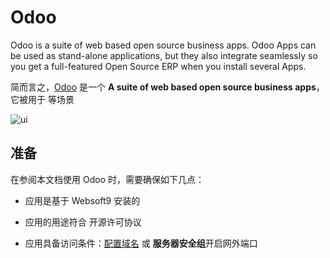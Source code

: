 # Odoo

Odoo is a suite of web based open source business apps. Odoo Apps can be used as stand-alone applications, but they also integrate seamlessly so you get a full-featured Open Source ERP when you install several Apps.

简而言之，[Odoo](https://www.odoo.com/) 是一个 **A suite of web based open source business apps**，它被用于        等场景


![ui](https://libs.websoft9.com/Websoft9/DocsPicture/en/odoo/odooui-websoft9.png)


## 准备

在参阅本文档使用 Odoo 时，需要确保如下几点：

- 应用是基于 Websoft9 安装的

- 应用的用途符合 [](https://some_license_url) 开源许可协议

- 应用具备访问条件：[配置域名](./guide/appsetdomain) 或 **服务器安全组**开启网外端口